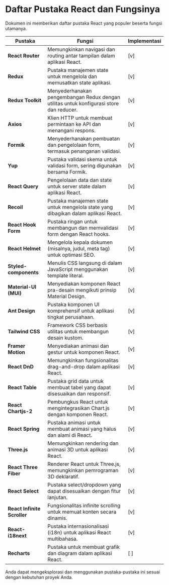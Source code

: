 # Daftar Pustaka React dan Fungsinya

Dokumen ini memberikan daftar pustaka React yang populer beserta fungsi utamanya.

| Pustaka                  | Fungsi                                                                  | Implementasi |
|--------------------------|-------------------------------------------------------------------------|--------------|
| **React Router**          | Memungkinkan navigasi dan routing antar tampilan dalam aplikasi React. | [v]          |
| **Redux**                 | Pustaka manajemen state untuk mengelola dan memusatkan state aplikasi. | [v]          |
| **Redux Toolkit**         | Menyederhanakan pengembangan Redux dengan utilitas untuk konfigurasi store dan reducer. | [v]          |
| **Axios**                 | Klien HTTP untuk membuat permintaan ke API dan menangani respons.     | [v]          |
| **Formik**                | Menyederhanakan pembuatan dan pengelolaan form, termasuk penanganan validasi. | [v]          |
| **Yup**                   | Pustaka validasi skema untuk validasi form, sering digunakan bersama Formik. | [v]          |
| **React Query**           | Pengelolaan data dan state untuk server state dalam aplikasi React.    | [v]          |
| **Recoil**                | Pustaka manajemen state untuk mengelola state yang dibagikan dalam aplikasi React. | [v]          |
| **React Hook Form**       | Pustaka ringan untuk membangun dan memvalidasi form dengan React hooks. | [v]          |
| **React Helmet**          | Mengelola kepala dokumen (misalnya, judul, meta tag) untuk optimasi SEO. | [v]          |
| **Styled-components**     | Menulis CSS langsung di dalam JavaScript menggunakan template literal. | [v]          |
| **Material-UI (MUI)**     | Menyediakan komponen React pra-desain mengikuti prinsip Material Design. | [v]          |
| **Ant Design**            | Pustaka komponen UI komprehensif untuk aplikasi tingkat perusahaan.    | [v]          |
| **Tailwind CSS**          | Framework CSS berbasis utilitas untuk membangun desain kustom.        | [v]          |
| **Framer Motion**         | Menyediakan animasi dan gestur untuk komponen React.                    | [v]          |
| **React DnD**             | Memungkinkan fungsionalitas drag-and-drop dalam aplikasi React.       | [v]          |
| **React Table**           | Pustaka grid data untuk membuat tabel yang dapat disesuaikan dan responsif. | [v]          |
| **React Chartjs-2**       | Pembungkus React untuk mengintegrasikan Chart.js dengan komponen React. | [v]          |
| **React Spring**          | Pustaka animasi untuk membuat animasi yang halus dan alami di React.   | [v]          |
| **Three.js**              | Memungkinkan rendering dan animasi 3D untuk aplikasi React.            | [v]          |
| **React Three Fiber**     | Renderer React untuk Three.js, memungkinkan pemrograman 3D deklaratif. | [v]          |
| **React Select**          | Pustaka select/dropdown yang dapat disesuaikan dengan fitur lanjutan.  | [v]          |
| **React Infinite Scroller** | Fungsionalitas infinite scrolling untuk memuat konten secara dinamis. | [v]          |
| **React-i18next**         | Pustaka internasionalisasi (i18n) untuk aplikasi React multibahasa.   | [v]          |
| **Recharts**              | Pustaka untuk membuat grafik dan diagram dalam aplikasi React.        | [ ]          |

Anda dapat mengeksplorasi dan menggunakan pustaka-pustaka ini sesuai dengan kebutuhan proyek Anda.
